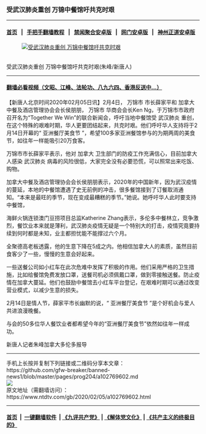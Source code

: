 ### 受武汉肺炎重创 万锦中餐馆吁共克时艰
------------------------

#### [首页](https://github.com/gfw-breaker/banned-news1/blob/master/README.md) &nbsp;&nbsp;|&nbsp;&nbsp; [手把手翻墙教程](https://github.com/gfw-breaker/guides/wiki) &nbsp;&nbsp;|&nbsp;&nbsp; [禁闻聚合安卓版](https://github.com/gfw-breaker/bn-android) &nbsp;&nbsp;|&nbsp;&nbsp; [网门安卓版](https://github.com/oGate2/oGate) &nbsp;&nbsp;|&nbsp;&nbsp; [神州正道安卓版](https://github.com/SzzdOgate/update) 



<div><div class="featured_image">
 <a href="https://i.ntdtv.com/assets/uploads/2020/02/15f061f8a4f7b862_ttl7dayZEq_groupPhoto.jpg" target="_blank">
  <figure>
   <img alt="受武汉肺炎重创 万锦中餐馆吁共克时艰" src="https://i.ntdtv.com/assets/uploads/2020/02/15f061f8a4f7b862_ttl7dayZEq_groupPhoto-800x450.jpg"/>
  </figure><br/>
 </a>
 <span class="caption">
  受武汉肺炎重创 万锦中餐馆吁共克时艰(朱峰/新唐人)
 </span>
</div>
</div><hr/>

#### [翻墙必看视频（文昭、江峰、法轮功、八九六四、香港反送中...）](http://167.172.214.107/home.html)

<div><div class="post_content" itemprop="articleBody">
 <p>
  【新唐人北京时间2020年02月05日讯】2月4日，
  <ok href="https://www.ntdtv.com/gb/万锦市.htm">
   万锦市
  </ok>
  市长薛家平和
  <ok href="https://www.ntdtv.com/gb/加拿大.htm">
   加拿大
  </ok>
  中餐及酒店管理协会会长侯朋朋，
  <ok href="https://www.ntdtv.com/gb/万锦市.htm">
   万锦市
  </ok>
  华商会会长Ken Ng，于万锦市市政府召开名为“Together We Win”的联合新闻会，呼吁当地中餐馆受
  <ok href="https://www.ntdtv.com/gb/武汉肺炎.htm">
   武汉肺炎
  </ok>
  重创，在这个特殊的艰难时期，华人更要团结起来，共克时艰。他们呼吁华人支持将于2月14日开幕的“
  <ok href="https://www.ntdtv.com/gb/亚洲餐厅美食节.htm">
   亚洲餐厅美食节
  </ok>
  ”，希望100多家亚洲餐馆参与的为期两周的美食节，如往年一样能吸引20万食客。
 </p>
 <p>
  万锦市市长薛家平表示，他对
  <ok href="https://www.ntdtv.com/gb/加拿大.htm">
   加拿大
  </ok>
  卫生部门的防疫工作充满信心，目前加拿大人感染
  <ok href="https://www.ntdtv.com/gb/武汉肺炎.htm">
   武汉肺炎
  </ok>
  病毒的风险很低，大家完全没有必要恐慌，可以照常出来吃饭、购物。
 </p>
 <p>
  加拿大中餐及酒店管理协会会长侯朋朋表示，2020年的中国新年，因为武汉疫情的蔓延，本地的中餐馆遭遇了史无前例的冲击，很多餐馆接到了订餐取消通知。“本来是最旺的季节，现在变成最糟糕的季节。”她说。她呼吁华人此时要支持中餐馆，
 </p>
 <p>
  海鲜火锅连锁澳门豆捞项目总监Katherine Zhang表示，多伦多中餐林立，竞争激烈，餐饮业本来就是薄利，武汉肺炎疫情无疑是一个特别大的打击，疫情究竟要持续到何时都是未知，业主都担忧能不能撑过六个月。
 </p>
 <p>
  全聚德高老板透露，他的生意下降在5成之内。他相信加拿大人的素质，虽然目前食客少了一些，慢慢的生意会好起来。
 </p>
 <p>
  一些送餐公司如小红车在此次危难中发挥了积极的作用。他们采用严格的卫生措施，比如给餐馆免费发放口罩，送餐司机必须佩戴口罩，做到零接触送餐。防止疫情在加拿大蔓延。他们也鼓励中餐馆去小红车平台登记，在艰难时期可以通过改变营业模式，以减少生意的损失。
 </p>
 <p>
  2月14日是情人节，薛家平市长幽默的说，“
  <ok href="https://www.ntdtv.com/gb/亚洲餐厅美食节.htm">
   亚洲餐厅美食节
  </ok>
  ”是个好机会与爱人共进浪漫晚餐。
 </p>
 <p>
  与会的50多位华人餐饮业者都希望今年的“亚洲餐厅美食节”依然如往年一样成功。
 </p>
 <p>
  新唐人记者朱峰加拿大多伦多报导
 </p>
 <div class="single_ad">
 </div>
</div>
</div>
<hr/>
手机上长按并复制下列链接或二维码分享本文章：<br/>
https://github.com/gfw-breaker/banned-news1/blob/master/pages/prog204/a102769602.md <br/>
<a href='https://github.com/gfw-breaker/banned-news1/blob/master/pages/prog204/a102769602.md'><img src='https://github.com/gfw-breaker/banned-news1/blob/master/pages/prog204/a102769602.md.png'/></a> <br/>
原文地址（需翻墙访问）：https://www.ntdtv.com/gb/2020/02/05/a102769602.html


------------------------
#### [首页](https://github.com/gfw-breaker/banned-news1/blob/master/README.md) &nbsp;|&nbsp; [一键翻墙软件](https://github.com/gfw-breaker/nogfw/blob/master/README.md) &nbsp;| [《九评共产党》](https://github.com/gfw-breaker/9ping.md/blob/master/README.md#九评之一评共产党是什么) | [《解体党文化》](https://github.com/gfw-breaker/jtdwh.md/blob/master/README.md) | [《共产主义的终极目的》](https://github.com/gfw-breaker/gczydzjmd.md/blob/master/README.md)


<img src='http://gfw-breaker.win/banned-news/pages/prog204/a102769602.md' width='0px' height='0px'/>